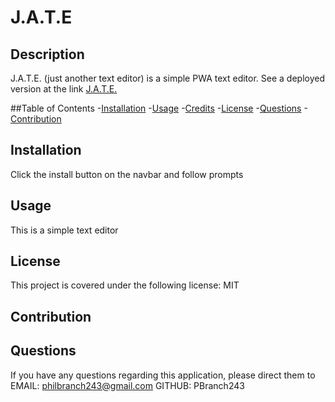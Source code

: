 # J.A.T.E 


## Description

J.A.T.E. (just another text editor) is a simple PWA text editor.
See a deployed version at the link
<a href="https://warm-gorge-77221.herokuapp.com/">J.A.T.E.</a>


##Table of Contents
-[Installation](#installation)
-[Usage](#usage)
-[Credits](#credits)
-[License](#license)
-[Questions](#questions)
-[Contribution](#contribution)

## Installation

Click the install button on the navbar and follow prompts

## Usage

This is a simple text editor

## License

This project is covered under the following license:  MIT

## Contribution



## Questions

If you have any questions regarding this application, please direct them to
EMAIL:  philbranch243@gmail.com
GITHUB:  PBranch243
